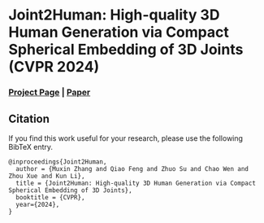 # Joint2Human: High-quality 3D Human Generation via Compact Spherical Embedding of 3D Joints (CVPR 2024)

### [Project Page](https://cic.tju.edu.cn/faculty/likun/projects/Joint2Human/index.html) | [Paper](https://arxiv.org/pdf/2312.08591.pdf) 



## Citation
If you find this work useful for your research, please use the following BibTeX entry. 


```
@inproceedings{Joint2Human,
  author = {Muxin Zhang and Qiao Feng and Zhuo Su and Chao Wen and Zhou Xue and Kun Li},
  title = {Joint2Human: High-quality 3D Human Generation via Compact Spherical Embedding of 3D Joints},
  booktitle = {CVPR},
  year={2024},
}
```



